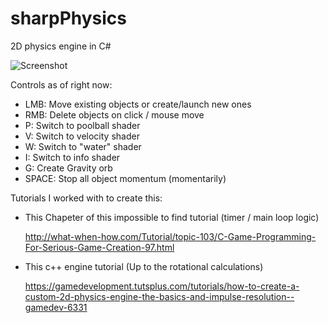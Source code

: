 # sharpPhysics
2D physics engine in C#

![Screenshot](https://user-images.githubusercontent.com/21973290/88493117-6d4f5a00-cf7d-11ea-96c7-579df0e7436a.png)

Controls as of right now:

* LMB: Move existing objects or create/launch new ones
* RMB: Delete objects on click / mouse move
* P: Switch to poolball shader
* V: Switch to velocity shader
* W: Switch to "water" shader
* I: Switch to info shader
* G: Create Gravity orb
* SPACE: Stop all object momentum (momentarily)

Tutorials I worked with to create this:

* This Chapeter of this impossible to find tutorial (timer / main loop logic)
  
    http://what-when-how.com/Tutorial/topic-103/C-Game-Programming-For-Serious-Game-Creation-97.html
    
* This c++ engine tutorial (Up to the rotational calculations)

    https://gamedevelopment.tutsplus.com/tutorials/how-to-create-a-custom-2d-physics-engine-the-basics-and-impulse-resolution--gamedev-6331
